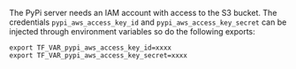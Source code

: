 The PyPi server needs an IAM account with access to the S3 bucket. 
The credentials `pypi_aws_access_key_id` and `pypi_aws_access_key_secret` can be injected through environment variables so do the following exports:
```
export TF_VAR_pypi_aws_access_key_id=xxxx
export TF_VAR_pypi_aws_access_key_secret=xxxx
```